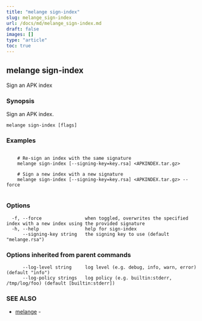 ```yaml
---
title: "melange sign-index"
slug: melange_sign-index
url: /docs/md/melange_sign-index.md
draft: false
images: []
type: "article"
toc: true
---
```

## melange sign-index

Sign an APK index

### Synopsis

Sign an APK index.

```
melange sign-index [flags]
```

### Examples

```

    # Re-sign an index with the same signature
    melange sign-index [--signing-key=key.rsa] <APKINDEX.tar.gz>

    # Sign a new index with a new signature
    melange sign-index [--signing-key=key.rsa] <APKINDEX.tar.gz> --force
    
```

### Options

```
  -f, --force                when toggled, overwrites the specified index with a new index using the provided signature
  -h, --help                 help for sign-index
      --signing-key string   the signing key to use (default "melange.rsa")
```

### Options inherited from parent commands

```
      --log-level string     log level (e.g. debug, info, warn, error) (default "info")
      --log-policy strings   log policy (e.g. builtin:stderr, /tmp/log/foo) (default [builtin:stderr])
```

### SEE ALSO

* [melange](/docs/md/melange.md)	 - 

